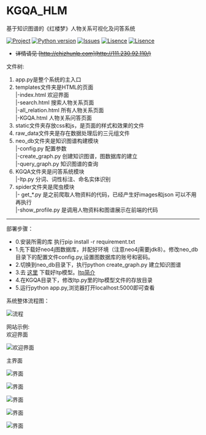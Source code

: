 # KGQA_HLM

基于知识图谱的《红楼梦》人物关系可视化及问答系统

[![Project](https://img.shields.io/badge/project-KGQA_HLM-orange.svg)](https://github.com/chizhu/KGQA_HLM)
[![Python version](https://img.shields.io/badge/language-python3.6-blue.svg)](https://www.python.org/downloads/release/python-360/)
[![Issues](https://img.shields.io/github/issues/chizhu/KGQA_HLM.svg)](https://github.com/chizhu/KGQA_HLM/issues)
[![Lisence](https://img.shields.io/badge/lisence-MIT-pink.svg)](https://github.com/chizhu/KGQA_HLM)
[![Lisence](https://img.shields.io/badge/lisence-Anti996-blue.svg)](https://github.com/996icu/996.ICU/blob/master/LICENSE)

* ~~详情请见 [http://chizhunlp.com](http://111.230.92.110/)~~

文件树:<br>

1) app.py是整个系统的主入口<br>
2) templates文件夹是HTML的页面<br>
   |-index.html 欢迎界面<br>
   |-search.html 搜索人物关系页面<br>
   |-all_relation.html 所有人物关系页面<br>
   |-KGQA.html 人物关系问答页面<br>
3) static文件夹存放css和js，是页面的样式和效果的文件<br>
4) raw_data文件夹是存在数据处理后的三元组文件<br>
5) neo_db文件夹是知识图谱构建模块<br>
   |-config.py 配置参数<br>
   |-create_graph.py 创建知识图谱，图数据库的建立<br>
   |-query_graph.py 知识图谱的查询<br>
6) KGQA文件夹是问答系统模块<br>
   |-ltp.py 分词、词性标注、命名实体识别<br>
7) spider文件夹是爬虫模块<br>
   |- get_*.py 是之前爬取人物资料的代码，已经产生好images和json 可以不用再执行<br>
   |-show_profile.py 是调用人物资料和图谱展示在前端的代码

<hr>

部署步骤：<br>

* 0.安装所需的库 执行pip install -r requirement.txt<br>
* 1.先下载好neo4j图数据库，并配好环境（注意neo4j需要jdk8）。修改neo_db目录下的配置文件config.py,设置图数据库的账号和密码。<br>
* 2.切换到neo_db目录下，执行python  create_graph.py 建立知识图谱<br>
* 3.去 [这里](http://pyltp.readthedocs.io/zh_CN/latest/api.html#id2) 下载好ltp模型。[ltp简介](http://ltp.ai/)<br>
* 4.在KGQA目录下，修改ltp.py里的ltp模型文件的存放目录<br>
* 5.运行python app.py,浏览器打开localhost:5000即可查看<br>

系统整体流程图：

![流程](https://github.com/chizhu/KGQA_HLM/blob/master/%E5%9B%BE%E7%89%87%201.png)

网站示例:<br>
欢迎界面

![欢迎界面](https://github.com/chizhu/KGQA_HLM/blob/master/1.png)

主界面

![界面](https://github.com/chizhu/KGQA_HLM/blob/master/2.png)

![界面](https://github.com/chizhu/KGQA_HLM/blob/master/3.png)

![界面](https://github.com/chizhu/KGQA_HLM/blob/master/4.png)

![界面](https://github.com/chizhu/KGQA_HLM/blob/master/5.png)

![界面](https://github.com/chizhu/KGQA_HLM/blob/master/6.png)
